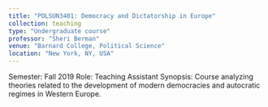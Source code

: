 ```yaml
---
title: "POLSUN3401: Democracy and Dictatorship in Europe"
collection: teaching
type: "Undergraduate course"
professor: "Sheri Berman" 
venue: "Barnard College, Political Science"
location: "New York, NY, USA"
---
```

Semester: Fall 2019
Role: Teaching Assistant
Synopsis: Course analyzing theories related to the development of modern democracies and autocratic regimes in Western Europe.